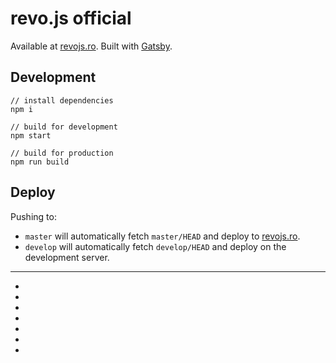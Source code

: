 # revo.js official

Available at [revojs.ro](https://revojs.ro). Built with [Gatsby](https://www.gatsbyjs.org).

## Development

```
// install dependencies
npm i

// build for development
npm start

// build for production
npm run build
```

## Deploy

Pushing to:
* `master` will automatically fetch `master/HEAD` and deploy to [revojs.ro](https://revojs.ro).
* `develop` will automatically fetch `develop/HEAD` and deploy on the development server.
---
-
-
-
-
-
-
-

